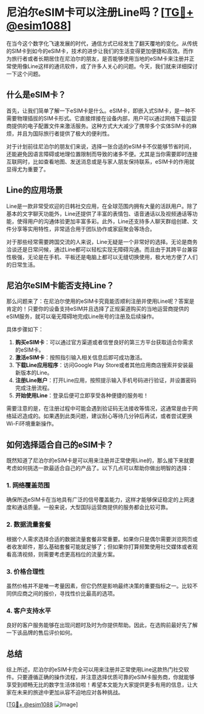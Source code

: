 # 尼泊尔eSIM卡可以注册Line吗？[[TG💪+ @esim1088](https://t.me/s/esim1088)]

在当今这个数字化飞速发展的时代，通信方式已经发生了翻天覆地的变化。从传统的SIM卡到如今的eSIM卡，技术的进步让我们的生活变得更加便捷和高效。而作为旅行者或者长期居住在尼泊尔的朋友，是否能够使用当地的eSIM卡来注册并正常使用像Line这样的通讯软件，成了许多人关心的问题。今天，我们就来详细探讨一下这个问题。

## 什么是eSIM卡？

首先，让我们简单了解一下eSIM卡是什么。eSIM卡，即嵌入式SIM卡，是一种不需要物理插拔的SIM卡形式。它直接焊接在设备内部，用户可以通过网络下载运营商提供的电子配置文件来激活服务。这种方式大大减少了携带多个实体SIM卡的麻烦，并且为国际旅行者提供了极大的便利性。

对于计划前往尼泊尔的朋友们来说，选择一张合适的eSIM卡不仅能够节省时间，还能避免因语言障碍或地理位置限制而导致的诸多不便。尤其是当你需要即时连接互联网时，比如查看地图、发送消息或是与家人朋友保持联系，eSIM卡的作用就显得尤为重要了。

## Line的应用场景

Line是一款非常受欢迎的日韩社交应用，在全球范围内拥有大量的活跃用户。除了基本的文字聊天功能外，Line还提供了丰富的表情包、语音通话以及视频通话等功能，使得用户的沟通体验更加丰富多彩。此外，Line还支持多人聊天群组创建、文件分享等实用特性，非常适合用于团队协作或家庭聚会等场合。

对于那些经常需要跨国交流的人来说，Line无疑是一个非常好的选择。无论是商务洽谈还是日常问候，通过Line都可以轻松实现无障碍沟通。而且由于其跨平台兼容性极强，无论是在手机、平板还是电脑上都可以无缝切换使用，极大地方便了人们的日常生活。

## 尼泊尔eSIM卡能否支持Line？

那么问题来了：在尼泊尔使用的eSIM卡究竟能否顺利注册并使用Line呢？答案是肯定的！只要你的设备支持eSIM并且选择了正规渠道购买的当地运营商提供的eSIM服务，就可以毫无障碍地完成Line账号的注册及后续操作。

具体步骤如下：
1. **购买eSIM卡**：可以通过官方渠道或者信誉良好的第三方平台获取适合你需求的eSIM卡。
2. **激活eSIM卡**：按照指引输入相关信息后即可成功激活。
3. **下载Line应用程序**：访问Google Play Store或者其他应用商店搜索并安装最新版本的Line。
4. **注册Line账户**：打开Line应用，按照提示输入手机号码进行验证，并设置密码完成注册流程。
5. **开始使用Line**：登录后便可立即享受各种便捷的服务啦！

需要注意的是，在注册过程中可能会遇到验证码无法接收等情况，这通常是由于网络延迟造成的。如果遇到此类问题，建议耐心等待几分钟后再试，或者尝试更换Wi-Fi环境重新操作。

## 如何选择适合自己的eSIM卡？

既然知道了尼泊尔的eSIM卡是可以用来注册并正常使用Line的，那么接下来就要考虑如何挑选一款最适合自己的产品了。以下几点可以帮助你做出明智的选择：

### 1. 网络覆盖范围
确保所选eSIM卡在当地具有广泛的信号覆盖能力，这样才能够保证稳定的上网速度和通话质量。一般来说，大型国际运营商提供的服务都会比较可靠。

### 2. 数据流量套餐
根据个人需求选择合适的数据流量套餐非常重要。如果你只是偶尔需要浏览网页或者收发邮件，那么基础套餐可能就足够了；但如果你打算频繁使用社交媒体或者观看高清视频，则需要考虑更高档位的流量方案。

### 3. 价格合理性
虽然价格并不是唯一考量因素，但它仍然是影响最终决策的重要指标之一。比较不同供应商之间的报价，寻找性价比最高的选项。

### 4. 客户支持水平
良好的客户服务能够在出现问题时及时为你提供帮助。因此，在选购前最好先了解一下该品牌的售后评价如何。

## 总结

综上所述，尼泊尔的eSIM卡完全可以用来注册并正常使用Line这款热门社交软件。只要遵循正确的操作流程，并注意选择优质可靠的eSIM卡服务商，你就能够享受到顺畅无比的数字生活体验啦！希望本文能为大家提供更多有用的信息，让大家在未来的旅途中更加从容不迫地应对各种挑战。

[[TG💪+ @esim1088](https://t.me/s/esim1088) ![Image](https://i.postimg.cc/4NQfJmqS/Snipaste-2025-05-13-00-14-12.png)]